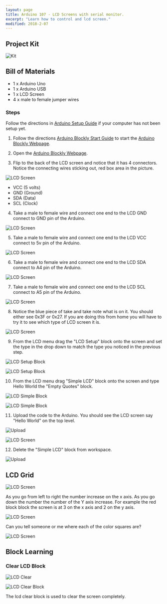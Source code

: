 ```yaml
---
layout: page
title: Arduino 107 - LCD Screens with serial monitor.
excerpt: "Learn how to control and lcd screen."
modified: 2018-2-07
---
```

## Project Kit

![Kit](/images/arduino-block/lesson-7/kit.jpg) 

## Bill of Materials

- 1 x Arduino Uno
- 1 x Arduino USB
- 1 x LCD Screen
- 4 x male to female jumper wires 

### Steps

Follow the directions in [Arduino Setup Guide](/arduino-setup) if your computer has not been setup yet.  

1) Follow the directions [Arduino Blockly Start Guide](/arduino-blockly-start) to start the [Arduino Blockly Webpage](http://localhost:3000).
 
2) Open the [Arduino Blockly Webpage](http://localhost:3000).

3) Flip to the back of the LCD screen and notice that it has 4 connectors. Notice the connecting wires sticking out, red box area in the picture.

![LCD Screen](/images/arduino-block/lesson-7/step3.jpg) 

- VCC (5 volts)
- GND (Ground)
- SDA (Data)
- SCL (Clock) 

4) Take a male to female wire and connect one end to the LCD GND connect to GND pin of the Arduino.

![LCD Screen](/images/arduino-block/lesson-7/step4.jpg) 

5) Take a male to female wire and connect one end to the LCD VCC connect to 5v pin of the Arduino.

![LCD Screen](/images/arduino-block/lesson-7/step5.jpg) 

6) Take a male to female wire and connect one end to the LCD SDA connect to A4 pin of the Arduino.

![LCD Screen](/images/arduino-block/lesson-7/step6.jpg) 

7) Take a male to female wire and connect one end to the LCD SCL connect to A5 pin of the Arduino.

![LCD Screen](/images/arduino-block/lesson-7/step7.jpg) 

8) Notice the blue piece of take and take note what is on it.  You should either see 0x3F or 0x27.  If you are doing this from home you will have to try it to see which type of LCD screen it is.

![LCD Screen](/images/arduino-block/lesson-7/step8.jpg) 

9) From the LCD menu drag the "LCD Setup" block onto the screen and set the type in the drop down to match the type you noticed in the previous step.

![LCD Setup Block](/images/arduino-block/lesson-7/step9a.png) 

![LCD Setup Block](/images/arduino-block/lesson-7/step9b.png) 

10) From the LCD menu drag "Simple LCD" block onto the screen and type Hello World the "Empty Quotes" block.

![LCD Simple Block](/images/arduino-block/lesson-7/step10a.png) 

![LCD Simple Block](/images/arduino-block/lesson-7/step10b.png) 

11) Upload the code to the Arduino.  You should see the LCD screen say "Hello World" on the top level.

![Upload](/images/arduino-block/lesson-7/step11a.png) 

![LCD Screen](/images/arduino-block/lesson-7/step11b.jpg) 

12) Delete the "Simple LCD" block from workspace.

![Upload](/images/arduino-block/lesson-7/step12.png)

## LCD Grid 

![LCD Screen](/images/arduino-block/lesson-7/lcd-screen.png) 

As you go from left to right the number increase on the x axis.  As you go down the number the number of the Y axis increase.  For example the red block block the screen is at 3 on the x axis and 2 on the y axis.

![LCD Screen](/images/arduino-block/lesson-7/lcd-screen-1.png) 

Can you tell someone or me where each of the color squares are?

![LCD Screen](/images/arduino-block/lesson-7/lcd-screen-2.png) 

## Block Learning

### Clear LCD Block

![LCD Clear](/images/arduino-block/lesson-7/lcd-clear-block-menu.png) 

![LCD Clear Block](/images/arduino-block/lesson-7/lcd-clear-block.png) 

The lcd clear block is used to clear the screen completely.